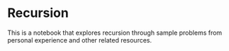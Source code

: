 # Recursion
This is a notebook that explores recursion through sample problems from personal experience and other related resources.
